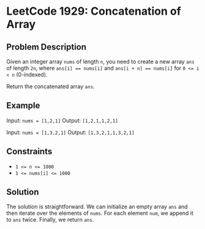 # LeetCode 1929: Concatenation of Array

## Problem Description

Given an integer array `nums` of length `n`, you need to create a new array `ans` of length `2n`, where `ans[i] == nums[i]` and `ans[i + n] == nums[i]` for `0 <= i < n` (0-indexed).

Return the concatenated array `ans`.

## Example

Input: `nums = [1,2,1]`
Output: `[1,2,1,1,2,1]`

Input: `nums = [1,3,2,1]`
Output: `[1,3,2,1,1,3,2,1]`

## Constraints

- `1 <= n <= 1000`
- `1 <= nums[i] <= 1000`

## Solution

The solution is straightforward. We can initialize an empty array `ans` and then iterate over the elements of `nums`. For each element `num`, we append it to `ans` twice. Finally, we return `ans`.
